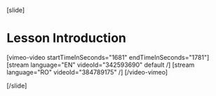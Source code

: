 [slide]
# Lesson Introduction

[vimeo-video startTimeInSeconds="1681" endTimeInSeconds="1781"]
[stream language="EN" videoId="342593690" default /]
[stream language="RO" videoId="384789175"  /]
[/video-vimeo]

[/slide]